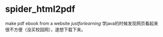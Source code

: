 # spider_html2pdf
make pdf ebook from a website
$just for learning$
学java的时候发现网页看起来很不方便（没买校园网），遂想下载下来。
